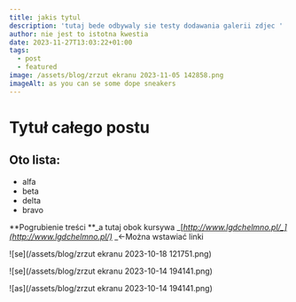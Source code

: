 ```yaml
---
title: jakis tytul
description: 'tutaj bede odbywaly sie testy dodawania galerii zdjec '
author: nie jest to istotna kwestia
date: 2023-11-27T13:03:22+01:00
tags:
  - post
  - featured
image: /assets/blog/zrzut ekranu 2023-11-05 142858.png
imageAlt: as you can se some dope sneakers
---
```

# Tytuł całego postu

## Oto lista:

* alfa
* beta
* delta
* bravo

**Pogrubienie treści **_a tutaj obok kursywa _[_http://www.lgdchelmno.pl/_](http://www.lgdchelmno.pl/)_ _<-Można wstawiać linki

![se](/assets/blog/zrzut ekranu 2023-10-18 121751.png)

![se](/assets/blog/zrzut ekranu 2023-10-14 194141.png)

![as](/assets/blog/zrzut ekranu 2023-10-14 194141.png)
